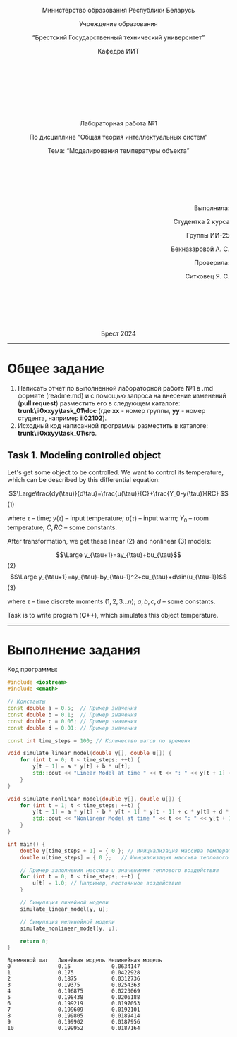 <p align="center"> Министерство образования Республики Беларусь</p>
<p align="center">Учреждение образования</p>
<p align="center">“Брестский Государственный технический университет”</p>
<p align="center">Кафедра ИИТ</p>
<br><br><br><br><br><br><br>
<p align="center">Лабораторная работа №1</p>
<p align="center">По дисциплине “Общая теория интеллектуальных систем”</p>
<p align="center">Тема: “Моделирования температуры объекта”</p>
<br><br><br><br><br>
<p align="right">Выполнила:</p>
<p align="right">Студентка 2 курса</p>
<p align="right">Группы ИИ-25</p>
<p align="right">Бекназаровой А. С.</p>
<p align="right">Проверила:</p>
<p align="right">Ситковец Я. С.</p>
<br><br><br><br><br>
<p align="center">Брест 2024</p>

<hr>

# Общее задание #
1. Написать отчет по выполненной лабораторной работе №1 в .md формате (readme.md) и с помощью запроса на внесение изменений (**pull request**) разместить его в следующем каталоге: **trunk\ii0xxyy\task_01\doc** (где **xx** - номер группы, **yy** - номер студента, например **ii02102**).
2. Исходный код написанной программы разместить в каталоге: **trunk\ii0xxyy\task_01\src**.
## Task 1. Modeling controlled object ##
Let's get some object to be controlled. We want to control its temperature, which can be described by this differential equation:

$$\Large\frac{dy(\tau)}{d\tau}=\frac{u(\tau)}{C}+\frac{Y_0-y(\tau)}{RC} $$ (1)

where $\tau$ – time; $y(\tau)$ – input temperature; $u(\tau)$ – input warm; $Y_0$ – room temperature; $C,RC$ – some constants.

After transformation, we get these linear (2) and nonlinear (3) models:

$$\Large y_{\tau+1}=ay_{\tau}+bu_{\tau}$$ (2)
$$\Large y_{\tau+1}=ay_{\tau}-by_{\tau-1}^2+cu_{\tau}+d\sin(u_{\tau-1})$$ (3)

where $\tau$ – time discrete moments ($1,2,3{\dots}n$); $a,b,c,d$ – some constants.

Task is to write program (**С++**), which simulates this object temperature.

<hr>

# Выполнение задания #

Код программы:
```C++
#include <iostream>
#include <cmath>

// Константы
const double a = 0.5;  // Пример значения
const double b = 0.1;  // Пример значения
const double c = 0.05; // Пример значения
const double d = 0.01; // Пример значения

const int time_steps = 100; // Количество шагов по времени

void simulate_linear_model(double y[], double u[]) {
    for (int t = 0; t < time_steps; ++t) {
        y[t + 1] = a * y[t] + b * u[t];
        std::cout << "Linear Model at time " << t << ": " << y[t + 1] << std::endl;
    }
}

void simulate_nonlinear_model(double y[], double u[]) {
    for (int t = 1; t < time_steps; ++t) {
        y[t + 1] = a * y[t] - b * y[t - 1] * y[t - 1] + c * y[t] + d * std::sin(u[t - 1]);
        std::cout << "Nonlinear Model at time " << t << ": " << y[t + 1] << std::endl;
    }
}

int main() {
    double y[time_steps + 1] = { 0 }; // Инициализация массива температур
    double u[time_steps] = { 0 };   // Инициализация массива теплового воздействия

    // Пример заполнения массива u значениями теплового воздействия
    for (int t = 0; t < time_steps; ++t) {
        u[t] = 1.0; // Например, постоянное воздействие
    }

    // Симуляция линейной модели
    simulate_linear_model(y, u);

    // Симуляция нелинейной модели
    simulate_nonlinear_model(y, u);

    return 0;
}

```     
```
Временной шаг   Линейная модель Нелинейная модель
0               0.15             0.0634147
1               0.175            0.0422928
2               0.1875           0.0312736
3               0.19375          0.0254363
4               0.196875         0.0223069
5               0.198438         0.0206188
6               0.199219         0.0197053
7               0.199609         0.0192101
8               0.199805         0.0189414
9               0.199902         0.0187956
10              0.199952         0.0187164